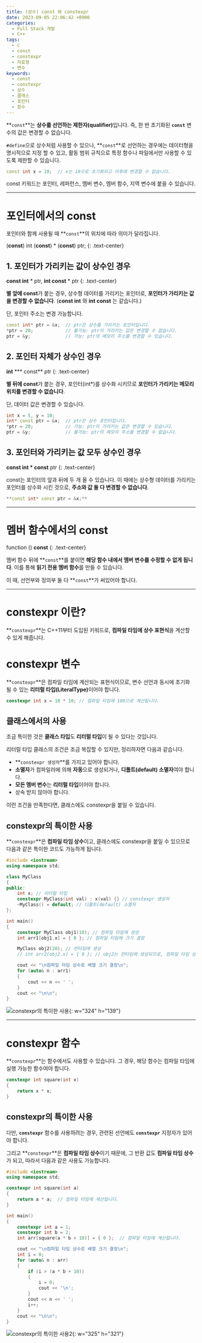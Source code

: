 ```yaml
---
title: (상수) const 와 constexpr
date: 2023-09-05 22:06:42 +0900
categories:
  - Full Stack 개발
  - C++
tags:
  - c
  - const
  - constexpr
  - 자료형
  - 변수
keywords:
  - const
  - constexpr
  - 상수
  - 클래스
  - 포인터
  - 함수
---
```


**`const`**는 <span class="font_highlight">**상수를 선언하는 제한자(qualifier)**</span>입니다. 즉, 한 번 초기화된 **`const`** 변수의 값은 변경할 수 없습니다.

`#define`으로 상수처럼 사용할 수 있으나, **`const`**로 선언하는 경우에는 데이터형을 명시적으로 지정 할 수 있고, 활동 범위 규칙으로 특정 함수나 파일에서만 사용할 수 있도록 제한할 수 있습니다.

```cpp
const int x = 10;  // x는 10으로 초기화되고 이후에 변경할 수 없습니다.
```

const 키워드는 포인터, 레퍼런스, 멤버 변수, 멤버 함수, 지역 변수에 붙을 수 있습니다.

---

# 포인터에서의 const

포인터와 함께 사용될 때 **`const`**의 위치에 따라 의미가 달라집니다.

<span>(<span class="important">**const**</span>) int (<span class="important">**const**</span>) * (<span class="important">**const**</span>) ptr;</span>
{: .text-center}


## 1. **포인터가 가리키는 값이 상수인 경우**

<span class="important">**const int**</span> * ptr, <span class="important">**int const**</span> * ptr
{: .text-center}

**별 앞에 const**가 붙는 경우, 상수형 데이터를 가리키는 포인터로, <span class="font_highlight">**포인터가 가리키는 값을 변경할 수 없습니다**</span>. <span class="small">(**const int** 와 **int const** 는 같습니다.)</span>

<span class="important">단, 포인터 주소는 변경 가능합니다.</span>

```cpp
const int* ptr = &x;  // ptr은 상수를 가리키는 포인터입니다.
*ptr = 20;            // 불가능: ptr이 가리키는 값은 변경할 수 없습니다.
ptr = &y;             // 가능: ptr의 메모리 주소를 변경할 수 있습니다.
```

## 2. **포인터 자체가 상수인 경우**

**int** <span class="important">*** const**</span> ptr
{: .text-center}

**별 뒤에 const**가 붙는 경우, 포인터(int*)를 상수화 시키므로 <span class="font_highlight">**포인터가 가리키는 메모리 위치를 변경할 수 없습니다**</span>.

<span class="important">단, 데이터 값은 변경할 수 있습니다.</span>

```cpp
int x = 5, y = 10;
int* const ptr = &x;  // ptr은 상수 포인터입니다.
*ptr = 20;            // 가능: ptr이 가리키는 값은 변경할 수 있습니다.
ptr = &y;             // 불가능: ptr의 메모리 주소를 변경할 수 없습니다.
```

## 3. 포인터와 가리키는 값 모두 상수인 경우

<span class="important">**const int * const**</span> ptr
{: .text-center}

const는 포인터의 앞과 뒤에 두 개 올 수 있습니다. 이 때에는 상수형 데이터를 가리키는 포인터를 상수화 시킨 것으로, <span class="font_highlight">**주소와 값 둘 다 변경할 수 없습니다**</span>.

```cpp
**const int* const ptr = &x;**
```

---

# 멤버 함수에서의 const

function () <span class="important">**const**</span>
{: .text-center}

멤버 함수 뒤에 **`const`**를 붙이면 <span class="font_highlight">**해당 함수 내에서 멤버 변수를 수정할 수 없게 됩니다**</span>. 이를 통해 **읽기 전용 멤버 함수**를 만들 수 있습니다. 

이 때, 선언부와 정의부 둘 다 **`const`**가 써있어야 합니다.

---

# constexpr 이란?

**`constexpr`**는 C++11부터 도입된 키워드로, <span class="font_highlight">**컴파일 타임에 상수 표현식**</span>을 계산할 수 있게 해줍니다.

# constexpr 변수

**`constexpr`**은 컴파일 타임에 계산되는 표현식이므로, 변수 선언과 동시에 초기화 될 수 있는 <span class="important">**리터럴 타입(LiteralType)**</span>이어야 합니다.

```cpp
constexpr int x = 10 * 10; // 컴파일 타임에 100으로 계산됩니다.
```

## 클래스에서의 사용

조금 특이한 것은 **클래스 타입**도 **리터럴 타입**이 될 수 있다는 것입니다.

리터럴 타입 클래스의 조건은 조금 복잡할 수 있지만, 정리하자면 다음과 같습니다.

- **`constexpr 생성자`**를 가지고 있어야 합니다.
- **소멸자**가 컴파일러에 의해 **자동**으로 생성되거나, **디폴트(default) 소멸자**여야 합니다.
- **모든 멤버 변수**는 **리터럴 타입**이어야 합니다.
- 상속 받지 않아야 합니다.

이런 조건을 만족한다면, 클래스에도 constexpr을 붙일 수 있습니다.

## constexpr의 특이한 사용

**`constexpr`**은 **컴파일 타임 상수**이고, 클래스에도 constexpr을 붙일 수 있으므로 다음과 같은 특이한 코드도 가능하게 됩니다.

```cpp
#include <iostream>
using namespace std;

class MyClass
{
public:
	int x; // 리터럴 타입
	constexpr MyClass(int val) : x(val) {} // constexpr 생성자
	~MyClass() = default; // 디폴트(default) 소멸자
};

int main()
{
	constexpr MyClass obj1(10); // 컴파일 타임에 생성
	int arr1[obj1.x] = { 0 }; // 컴파일 타임에 크기 결정

	MyClass obj2(20); // 런타임에 생성
	// int arr2[obj2.x] = { 0 }; // obj2는 런타임에 생성되므로, 컴파일 타임 상수로 사용할 수 없습니다.

	cout << "\n컴파일 타임 상수로 배열 크기 결정\n";
	for (auto& n : arr1)
	{
		cout << n << ' ';
	}
	cout << "\n\n";
}
```

![constexpr의 특이한 사용](https://i.postimg.cc/cC3MN0R4/constexpr.png){: w="324" h="139"}

---

# constexpr 함수

**`constexpr`**는 함수에서도 사용할 수 있습니다. 그 경우, 해당 함수는 컴파일 타임에 실행 가능한 함수여야 합니다.

```cpp
constexpr int square(int x)
{
    return x * x;
}
```

## constexpr의 특이한 사용

다만, **`constexpr`** 함수를 사용하려는 경우, 관련된 선언에도 **`constexpr`** 지정자가 있어야 합니다.

그리고 **`constexpr`**은 **컴파일 타임 상수**이기 때문에, 그 반환 값도 **컴파일 타임 상수**가 되고, 따라서 다음과 같은 사용도 가능합니다.

```cpp
#include <iostream>
using namespace std;

constexpr int square(int a)
{
	return a * a;  // 컴파일 타임에 계산됩니다.
}

int main()
{
	constexpr int a = 1;
	constexpr int b = 2;
	int arr[square(a * b + 10)] = { 0 };  // 컴파일 타임에 계산됩니다.

	cout << "\n컴파일 타임 상수로 배열 크기 결정\n";
	int i = 0;
	for (auto& n : arr)
	{
		if (i > (a * b + 10))
		{
			i = 0;
			cout << '\n';
		}
		cout << n << ' ';
		i++;
	}
	cout << "\n\n";
}
```

![constexpr의 특이한 사용2](https://i.postimg.cc/m2xyy14c/constexpr-2.png){: w="325" h="321"}